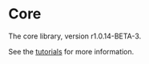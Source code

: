 # Core

The core library, version r1.0.14-BETA-3.

See the [tutorials](tutorials/index.md) for more information.
